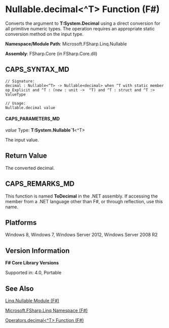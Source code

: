 # Nullable.decimal<^T> Function (F#)

Converts the argument to **T:System.Decimal** using a direct conversion for all primitive numeric types. The operation requires an appropriate static conversion method on the input type.

**Namespace/Module Path**: Microsoft.FSharp.Linq.Nullable

**Assembly**: FSharp.Core (in FSharp.Core.dll)


## CAPS_SYNTAX_MD

```
// Signature:
decimal : Nullable<^T> -> Nullable<decimal> when ^T with static member op_Explicit and ^T : (new : unit ->  ^T) and ^T : struct and ^T :> ValueType

// Usage:
Nullable.decimal value
```

#### CAPS_PARAMETERS_MD
*value*
Type: **T:System.Nullable&#96;1**&lt;^T&gt;


The input value.




## Return Value
The converted decimal.


## CAPS_REMARKS_MD
This function is named **ToDecimal** in the .NET assembly. If accessing the member from a .NET language other than F#, or through reflection, use this name.


## Platforms
Windows 8, Windows 7, Windows Server 2012, Windows Server 2008 R2


## Version Information
**F# Core Library Versions**

Supported in: 4.0, Portable




## See Also
[Linq.Nullable Module &#40;F&#35;&#41;](Linq.Nullable+Module+%28F%23%29.md)

[Microsoft.FSharp.Linq Namespace &#40;F&#35;&#41;](Microsoft.FSharp.Linq+Namespace+%28F%23%29.md)

[Operators.decimal&#60;^T&#62; Function &#40;F&#35;&#41;](Operators.decimalL%5ETR+Function+%28F%23%29.md)


